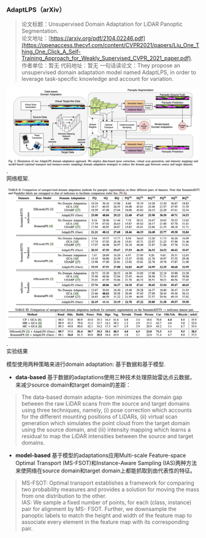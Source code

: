 ### AdaptLPS（arXiv）

> 论文标题：Unsupervised Domain Adaptation for LiDAR Panoptic Segmentation.          
> 论文地址：[https://arxiv.org/pdf/2104.02246.pdf](https://openaccess.thecvf.com/content/CVPR2021/papers/Liu_One_Thing_One_Click_A_Self-Training_Approach_for_Weakly_Supervised_CVPR_2021_paper.pdf).     
> 作者单位：暂无
> 代码地址：暂无
> 一句话读论文：They propose an unsupervised domain adaptation model named AdaptLPS, in order to  leverage task-specific knowledge and account for variation.

<img src="Unsupervised-domain-adaption-p2.png" style="zoom:50%;" />.  
网络框架. 


<img src="Unsupervised-domain-adaption-p1.png"  style="zoom:50%;" />.   
实验结果    

模型使用两种策略来进行domain adaptation: 基于数据和基于模型.    

- **data-based**  基于数据的adaptations使用三种技术处理原始雷达点云数据，来减少source domain和target domain的差距：
>  The data-based domain adapta- tion minimizes the domain gap between the raw LiDAR scans from the source and target domains using three techniques, namely, (i) pose correction which accounts for the different mounting positions of LiDARs, (ii) virtual scan generation which simulates the point cloud from the target domain using the source domain, and (iii) intensity mapping which learns a residual to map the LiDAR intensities between the source and target domains.

- **model-based**  基于模型的adaptations应用Multi-scale Feature-space Optimal Transport (MS-FSOT)和Instance-Aware Sampling (IAS)两种方法来使网络在source domain和target domain上都能抓取到由代表性的特征。    

> MS-FSOT:
Optimal transport establishes a framework for comparing two probability measures and provides a solution for moving the mass from one distribution to the other.      
> IAS: 
We sample a fixed number of points, for each (class, instance) pair for alignment by MS- FSOT. Further, we downsample the panoptic labels to match the height and width of the feature map to associate every element in the feature map with its corresponding pair.
